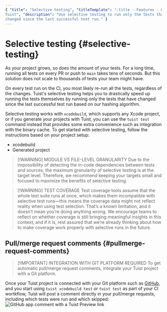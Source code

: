```yaml
---
{ "title": "Selective testing", "titleTemplate": ":title · Features · Guides ·
Tuist", "description": "Use selective testing to run only the tests that have
changed since the last successful test run." }
---
```

# Selective testing {#selective-testing}

As your project grows, so does the amount of your tests. For a long time,
running all tests on every PR or push to `main` takes tens of seconds. But this
solution does not scale to thousands of tests your team might have.

On every test run on the CI, you most likely re-run all the tests, regardless of
the changes. Tuist's selective testing helps you to drastically speed up running
the tests themselves by running only the tests that have changed since the last
successful test run based on our
<LocalizedLink href="/guides/features/projects/hashing">hashing
algorithm</LocalizedLink>.

Selective testing works with `xcodebuild`, which supports any Xcode project, or
if you generate your projects with Tuist, you can use the `tuist test` command
instead that provides some extra convenience such as integration with the
<LocalizedLink href="/guides/features/cache">binary cache</LocalizedLink>. To
get started with selective testing, follow the instructions based on your
project setup:

- <LocalizedLink href="/guides/features/selective-testing/xcodebuild">xcodebuild</LocalizedLink>
- <LocalizedLink href="/guides/features/selective-testing/generated-project">Generated
  project</LocalizedLink>

> [!WARNING] MODULE VS FILE-LEVEL GRANULARITY Due to the impossibility of
> detecting the in-code dependencies between tests and sources, the maximum
> granularity of selective testing is at the target level. Therefore, we
> recommend keeping your targets small and focused to maximize the benefits of
> selective testing.

> [!WARNING] TEST COVERAGE Test coverage tools assume that the whole test suite
> runs at once, which makes them incompatible with selective test runs—this
> means the coverage data might not reflect reality when using test selection.
> That’s a known limitation, and it doesn’t mean you’re doing anything wrong. We
> encourage teams to reflect on whether coverage is still bringing meaningful
> insights in this context, and if it is, rest assured that we’re already
> thinking about how to make coverage work properly with selective runs in the
> future.


## Pull/merge request comments {#pullmerge-request-comments}

> [!IMPORTANT] INTEGRATION WITH GIT PLATFORM REQUIRED To get automatic
> pull/merge request comments, integrate your
> <LocalizedLink href="/guides/server/accounts-and-projects">Tuist
> project</LocalizedLink> with a
> <LocalizedLink href="/guides/server/authentication">Git
> platform</LocalizedLink>.

Once your Tuist project is connected with your Git platform such as
[GitHub](https://github.com), and you start using `tuist xcodebuild test` or
`tuist test` as part of your CI wortkflow, Tuist will post a comment directly in
your pull/merge requests, including which tests were run and which skipped:
![GitHub app comment with a Tuist Preview
link](/images/guides/features/selective-testing/github-app-comment.png)
